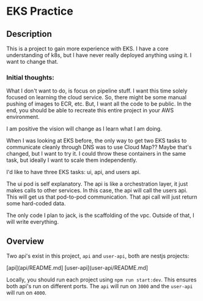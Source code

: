 # EKS Practice

## Description
This is a project to gain more experience with EKS. I have a core understanding of k8s, but I have never really deployed anything using it. I want to change that.

### Initial thoughts:
What I don't want to do, is focus on pipeline stuff. I want this time solely focused on learning the cloud service. So, there might be some manual pushing of images to ECR, etc. But, I want all the code to be public. In the end, you should be able to recreate this entire project in your AWS environment.

I am positive the vision will change as I learn what I am doing.

When I was looking at EKS before, the only way to get two EKS tasks to communicate cleanly through DNS was to use Cloud Map?? Maybe that's changed, but I want to try it. I could throw these containers in the same task, but ideally I want to scale them independently.

I'd like to have three EKS tasks: ui, api, and users api.

The ui pod is self explanatory. The api is like a orchestration layer, it just makes calls to other services. In this case, the api will call the users api. This will get us that pod-to-pod communication. That api call will just return some hard-coded data.

The only code I plan to jack, is the scaffolding of the vpc. Outside of that, I will write everything.

## Overview
Two api's exist in this project, `api` and `user-api`, both are nestjs projects:

[api](api/README.md]
[user-api](user-api/README.md]


Locally, you should run each project using `npm run start:dev`. This ensures both api's run on different ports.
The `api` will run on `3000` and the `user-api` will run on `4000`.
